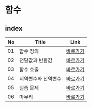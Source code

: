# 함수
index
---
|No|Title|Link|
|-|-|-|
|01|함수 정의|[바로가기](./01)|
|02|전달값과 반환값|[바로가기](./02)|
|03|함수 호출|[바로가기](./03)|
|04|지역변수와 전역변수|[바로가기](./04)|
|05|실습 문제|[바로가기](./05)|
|06|마무리|[바로가기](./06)|

<br>
